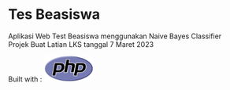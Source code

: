 # Tes Beasiswa
Aplikasi Web Test Beasiswa menggunakan Naive Bayes Classifier\
Projek Buat Latian LKS tanggal 7 Maret 2023

Built with : <img src="/assets/php-logo.svg" alt="..." width="20%">